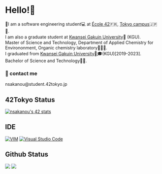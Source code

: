 # Hello!🌿
🚀I am a software engineering student💻 at [École 42](https://42.fr/)🇫🇷, 
[Tokyo campus](https://42tokyo.jp/)🇯🇵🗼.<br>
I am also a graduate student at [Kwansei Gakuin University](https://www.kwansei.ac.jp/index.html)🌙 (KGU).　
<br>Master of Science and Technology, Department of Applied Chemistry for Environonment, Organic chemistry laboratory👩‍🔬🔬. 
<br>I graduated from [Kwansei Gakuin University](https://www.kwansei.ac.jp/index.html)🌙🎓(KGU)[2019-2023].　
<br>Bachelor of Science and Technology🥼🧪.

<h3>📩 contact me</h3>
nsakanou@student.42tokyo.jp

<h2>42Tokyo Status</h2>

<a href="https://github.com/Coday-meric/badge42">
<img src="https://badge42.coday.fr/api/v2/clrema1zk209101p4pn6udhxt/stats?cursusId=21&coalitionId=310" alt="nsakanou's 42 stats" />
</a>

## IDE
<p align="left">
</a>
<a href='' target="_blank"><img alt='VIM' src='https://img.shields.io/badge/Vim-100000?style=flat-square&logo=VIM&logoColor=FFFFFF&labelColor=EE1F35&color=EE1F35'/></a>
</a>
<a href='' target="_blank"><img alt='Visual Studio Code' src='https://img.shields.io/badge/Visual_Studio Code-100000?style=flat-square&logo=Visual Studio Code&logoColor=FFFFFF&labelColor=007ACC&color=007ACC'/></a>
</a>
</p>

## Github Status

<p justify="center">
  <img src="https://github-readme-stats.vercel.app/api?username=dxe58709&show_icons=true&theme=dracula" />
  <img src="https://github-readme-stats.vercel.app/api/top-langs/?username=dxe58709" />
</p>
